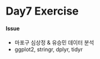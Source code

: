 Day7 Exercise
================

#### Issue

- 마포구 심상정 & 유승민 데이터 분석
- ggplot2, stringr, dplyr, tidyr 

